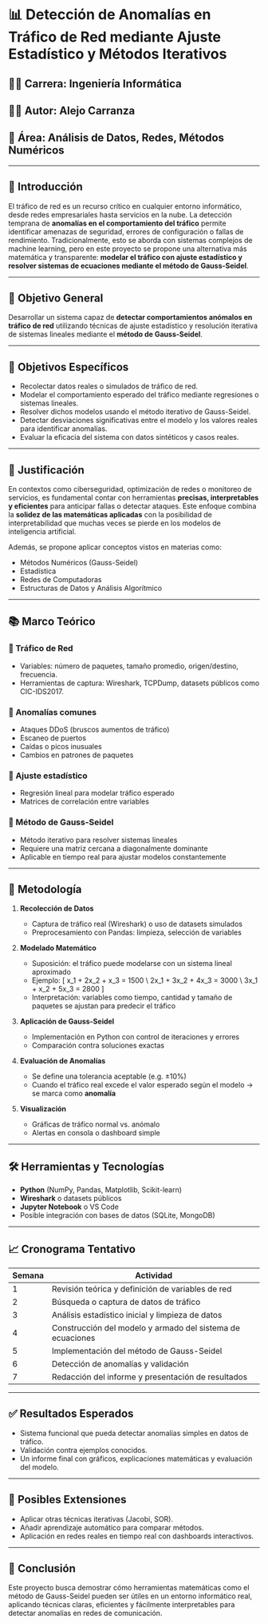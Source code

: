 # 📊 Detección de Anomalías en Tráfico de Red mediante Ajuste Estadístico y Métodos Iterativos

## 👨‍💻 Carrera: Ingeniería Informática  
## 👨‍🔬 Autor: Alejo Carranza  
## 🧪 Área: Análisis de Datos, Redes, Métodos Numéricos  

---

## 🧠 Introducción

El tráfico de red es un recurso crítico en cualquier entorno informático, desde redes empresariales hasta servicios en la nube. La detección temprana de **anomalías en el comportamiento del tráfico** permite identificar amenazas de seguridad, errores de configuración o fallas de rendimiento. Tradicionalmente, esto se aborda con sistemas complejos de machine learning, pero en este proyecto se propone una alternativa más matemática y transparente: **modelar el tráfico con ajuste estadístico y resolver sistemas de ecuaciones mediante el método de Gauss-Seidel**.

---

## 🎯 Objetivo General

Desarrollar un sistema capaz de **detectar comportamientos anómalos en tráfico de red** utilizando técnicas de ajuste estadístico y resolución iterativa de sistemas lineales mediante el **método de Gauss-Seidel**.

---

## 🎯 Objetivos Específicos

- Recolectar datos reales o simulados de tráfico de red.
- Modelar el comportamiento esperado del tráfico mediante regresiones o sistemas lineales.
- Resolver dichos modelos usando el método iterativo de Gauss-Seidel.
- Detectar desviaciones significativas entre el modelo y los valores reales para identificar anomalías.
- Evaluar la eficacia del sistema con datos sintéticos y casos reales.

---

## 🧩 Justificación

En contextos como ciberseguridad, optimización de redes o monitoreo de servicios, es fundamental contar con herramientas **precisas, interpretables y eficientes** para anticipar fallas o detectar ataques. Este enfoque combina la **solidez de las matemáticas aplicadas** con la posibilidad de interpretabilidad que muchas veces se pierde en los modelos de inteligencia artificial.

Además, se propone aplicar conceptos vistos en materias como:
- Métodos Numéricos (Gauss-Seidel)
- Estadística
- Redes de Computadoras
- Estructuras de Datos y Análisis Algorítmico

---

## 📚 Marco Teórico

### 🔹 Tráfico de Red
- Variables: número de paquetes, tamaño promedio, origen/destino, frecuencia.
- Herramientas de captura: Wireshark, TCPDump, datasets públicos como CIC-IDS2017.

### 🔹 Anomalías comunes
- Ataques DDoS (bruscos aumentos de tráfico)
- Escaneo de puertos
- Caídas o picos inusuales
- Cambios en patrones de paquetes

### 🔹 Ajuste estadístico
- Regresión lineal para modelar tráfico esperado
- Matrices de correlación entre variables

### 🔹 Método de Gauss-Seidel
- Método iterativo para resolver sistemas lineales
- Requiere una matriz cercana a diagonalmente dominante
- Aplicable en tiempo real para ajustar modelos constantemente

---

## 🧪 Metodología

1. **Recolección de Datos**
   - Captura de tráfico real (Wireshark) o uso de datasets simulados
   - Preprocesamiento con Pandas: limpieza, selección de variables

2. **Modelado Matemático**
   - Suposición: el tráfico puede modelarse con un sistema lineal aproximado
   - Ejemplo: 
     \[
     x_1 + 2x_2 + x_3 = 1500 \\
     2x_1 + 3x_2 + 4x_3 = 3000 \\
     3x_1 + x_2 + 5x_3 = 2800
     \]
   - Interpretación: variables como tiempo, cantidad y tamaño de paquetes se ajustan para predecir el tráfico

3. **Aplicación de Gauss-Seidel**
   - Implementación en Python con control de iteraciones y errores
   - Comparación contra soluciones exactas

4. **Evaluación de Anomalías**
   - Se define una tolerancia aceptable (e.g. ±10%)
   - Cuando el tráfico real excede el valor esperado según el modelo → se marca como **anomalía**

5. **Visualización**
   - Gráficas de tráfico normal vs. anómalo
   - Alertas en consola o dashboard simple

---

## 🛠️ Herramientas y Tecnologías

- **Python** (NumPy, Pandas, Matplotlib, Scikit-learn)
- **Wireshark** o datasets públicos
- **Jupyter Notebook** o VS Code
- Posible integración con bases de datos (SQLite, MongoDB)

---

## 📈 Cronograma Tentativo

| Semana | Actividad |
|--------|-----------|
| 1      | Revisión teórica y definición de variables de red |
| 2      | Búsqueda o captura de datos de tráfico |
| 3      | Análisis estadístico inicial y limpieza de datos |
| 4      | Construcción del modelo y armado del sistema de ecuaciones |
| 5      | Implementación del método de Gauss-Seidel |
| 6      | Detección de anomalías y validación |
| 7      | Redacción del informe y presentación de resultados |

---

## ✅ Resultados Esperados

- Sistema funcional que pueda detectar anomalías simples en datos de tráfico.
- Validación contra ejemplos conocidos.
- Un informe final con gráficos, explicaciones matemáticas y evaluación del modelo.

---

## 📌 Posibles Extensiones

- Aplicar otras técnicas iterativas (Jacobi, SOR).
- Añadir aprendizaje automático para comparar métodos.
- Aplicación en redes reales en tiempo real con dashboards interactivos.

---

## 🧠 Conclusión

Este proyecto busca demostrar cómo herramientas matemáticas como el método de Gauss-Seidel pueden ser útiles en un entorno informático real, aplicando técnicas claras, eficientes y fácilmente interpretables para detectar anomalías en redes de comunicación.

